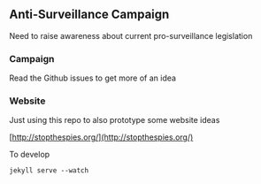 ## Anti-Surveillance Campaign

Need to raise awareness about current pro-surveillance legislation

### Campaign

Read the Github issues to get more of an idea


### Website

Just using this repo to also prototype some website ideas

[http://stopthespies.org/](http://stopthespies.org/)

To develop

```
jekyll serve --watch
```